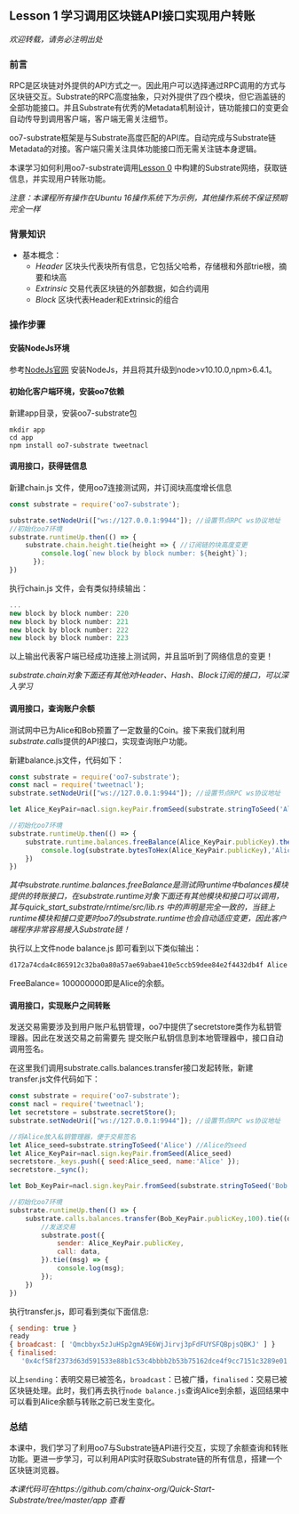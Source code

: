 ## Lesson 1 学习调用区块链API接口实现用户转账

*欢迎转载，请务必注明出处*

### 前言

RPC是区块链对外提供的API方式之一。因此用户可以选择通过RPC调用的方式与区块链交互。Substrate的RPC高度抽象，只对外提供了四个模块，但它涵盖链的全部功能接口。并且Substrate有优秀的Metadata机制设计，链功能接口的变更会自动传导到调用客户端，客户端无需关注细节。

oo7-substrate框架是与Substrate高度匹配的API库。自动完成与Substrate链Metadata的对接。客户端只需关注具体功能接口而无需关注链本身逻辑。

本课学习如何利用oo7-substrate调用[Lesson 0](https://github.com/chainx-org/Quick-Start-Substrate/blob/master/zh/Lesson%200.md) 中构建的Substrate网络，获取链信息，并实现用户转账功能。

*注意：本课程所有操作在Ubuntu 16操作系统下为示例，其他操作系统不保证预期完全一样*

### 背景知识

- 基本概念：
  - *Header* 区块头代表块所有信息，它包括父哈希，存储根和外部trie根，摘要和块高
  - *Extrinsic* 交易代表区块链的外部数据，如合约调用
  - *Block*  区块代表Header和Extrinsic的组合

### 操作步骤

#### 安装NodeJs环境

参考[NodeJs官网](https://nodejs.org/en/) 安装NodeJs，并且将其升级到node>v10.10.0,npm>6.4.1。

#### 初始化客户端环境，安装oo7依赖

新建app目录，安装oo7-substrate包

```shell
mkdir app
cd app
npm install oo7-substrate tweetnacl
```

#### 调用接口，获得链信息

新建chain.js 文件，使用oo7连接测试网，并订阅块高度增长信息

```javascript
const substrate = require('oo7-substrate');

substrate.setNodeUri(["ws://127.0.0.1:9944"]); //设置节点RPC ws协议地址
//初始化oo7环境
substrate.runtimeUp.then(() => {
    substrate.chain.height.tie(height => { //订阅链的块高度变更
        console.log(`new block by block number: ${height}`);
      });
})
```

 执行chain.js 文件，会有类似持续输出：

```javascript
...
new block by block number: 220
new block by block number: 221
new block by block number: 222
new block by block number: 223
```

以上输出代表客户端已经成功连接上测试网，并且监听到了网络信息的变更！

*substrate.chain对象下面还有其他对Header、Hash、Block订阅的接口，可以深入学习*

#### 调用接口，查询账户余额

测试网中已为Alice和Bob预置了一定数量的Coin。接下来我们就利用*substrate.calls*提供的API接口，实现查询账户功能。

新建balance.js文件，代码如下：

```javascript
const substrate = require('oo7-substrate');
const nacl = require('tweetnacl');
substrate.setNodeUri(["ws://127.0.0.1:9944"]); //设置节点RPC ws协议地址

let Alice_KeyPair=nacl.sign.keyPair.fromSeed(substrate.stringToSeed('Alice'))//Alice的seed

//初始化oo7环境
substrate.runtimeUp.then(() => {
    substrate.runtime.balances.freeBalance(Alice_KeyPair.publicKey).then((v) => {
        console.log(substrate.bytesToHex(Alice_KeyPair.publicKey),'Alice FreeBalance=' ,v.toString())
    })
})

```

*其中substrate.runtime.balances.freeBalance是测试网runtime中balances模块提供的转账接口，在substrate.runtime对象下面还有其他模块和接口可以调用，其与quick_start_substrate/rntime/src/lib.rs 中的声明是完全一致的，当链上runtime模块和接口变更时oo7的substrate.runtime也会自动适应变更，因此客户端程序非常容易接入Substrate链！*

执行以上文件node balance.js 即可看到以下类似输出：

```javascript
d172a74cda4c865912c32ba0a80a57ae69abae410e5ccb59dee84e2f4432db4f Alice FreeBalance= 100000000
```

FreeBalance= 100000000即是Alice的余额。



#### 调用接口，实现账户之间转账

发送交易需要涉及到用户账户私钥管理，oo7中提供了secretstore类作为私钥管理器。因此在发送交易之前需要先 提交账户私钥信息到本地管理器中，接口自动调用签名。

在这里我们调用substrate.calls.balances.transfer接口发起转账，新建transfer.js文件代码如下：

```javascript
const substrate = require('oo7-substrate');
const nacl = require('tweetnacl');
let secretstore = substrate.secretStore();
substrate.setNodeUri(["ws://127.0.0.1:9944"]); //设置节点RPC ws协议地址

//将Alice放入私钥管理器，便于交易签名
let Alice_seed=substrate.stringToSeed('Alice') //Alice的seed
let Alice_KeyPair=nacl.sign.keyPair.fromSeed(Alice_seed)
secretstore._keys.push({ seed:Alice_seed, name:'Alice' });
secretstore._sync();

let Bob_KeyPair=nacl.sign.keyPair.fromSeed(substrate.stringToSeed('Bob'))//Bob的seed

//初始化oo7环境
substrate.runtimeUp.then(() => {
    substrate.calls.balances.transfer(Bob_KeyPair.publicKey,100).tie((data) => {
        //发送交易
        substrate.post({
            sender: Alice_KeyPair.publicKey,
            call: data,
        }).tie((msg) => {
            console.log(msg);
        });
    })
})
```

执行transfer.js，即可看到类似下面信息:

```javascript
{ sending: true }
ready
{ broadcast: [ 'Qmcbbyx5zJuHSp2gmA9E6WjJirvj3pFdFUYSFQBpjsQBKJ' ] }
{ finalised:
   '0x4cf58f2373d63d591533e88b1c53c4bbbb2b53b75162dce4f9cc7151c3289e01' }
```

以上`sending`：表明交易已被签名，`broadcast`：已被广播，`finalised`：交易已被区块链处理。此时，我们再去执行`node balance.js`查询Alice到余额，返回结果中可以看到Alice余额与转账之前已发生变化。

### 总结

本课中，我们学习了利用oo7与Substrate链API进行交互，实现了余额查询和转账功能。更进一步学习，可以利用API实时获取Substrate链的所有信息，搭建一个区块链浏览器。

*本课代码可在https://github.com/chainx-org/Quick-Start-Substrate/tree/master/app 查看*





